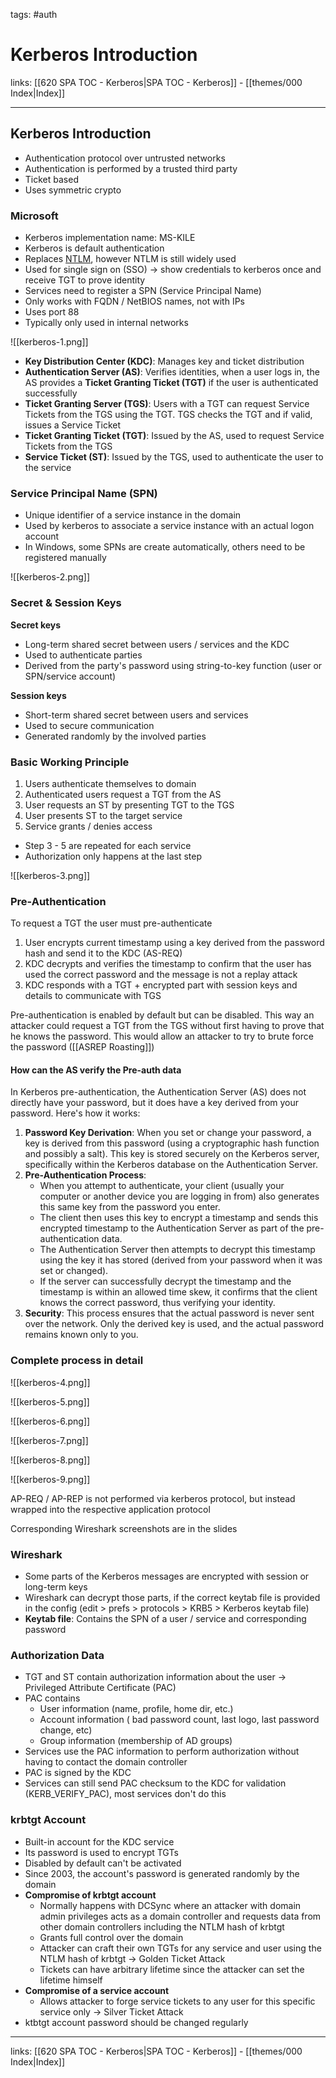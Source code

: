 tags: #auth 

# Kerberos Introduction

links: [[620 SPA TOC - Kerberos|SPA TOC - Kerberos]] - [[themes/000 Index|Index]]

---

## Kerberos Introduction

- Authentication protocol over untrusted networks
- Authentication is performed by a trusted third party
- Ticket based
- Uses symmetric crypto

### Microsoft

- Kerberos implementation name: MS-KILE
- Kerberos is default authentication
- Replaces [NTLM](https://en.wikipedia.org/wiki/NTLM), however NTLM is still widely used
- Used for single sign on (SSO) $\rightarrow$ show credentials to kerberos once and receive TGT to prove identity
- Services need to register a SPN (Service Principal Name)
- Only works with FQDN / NetBIOS names, not with IPs
- Uses port 88
- Typically only used in internal networks

![[kerberos-1.png]]

- **Key Distribution Center (KDC)**: Manages key and ticket distribution
- **Authentication Server (AS)**: Verifies identities, when a user logs in, the AS provides a **Ticket Granting Ticket (TGT)** if the user is authenticated successfully
- **Ticket Granting Server (TGS)**: Users with a TGT can request Service Tickets from the TGS using the TGT. TGS checks the TGT and if valid, issues a Service Ticket
- **Ticket Granting Ticket (TGT)**: Issued by the AS, used to request Service Tickets from the TGS
- **Service Ticket (ST)**: Issued by the TGS, used to authenticate the user to the service

### Service Principal Name (SPN)

- Unique identifier of a service instance in the domain
- Used by kerberos to associate a service instance with an actual logon account
- In Windows, some SPNs are create automatically, others need to be registered manually

![[kerberos-2.png]]

### Secret & Session Keys

**Secret keys**

- Long-term shared secret between users / services and the KDC
- Used to authenticate parties
- Derived from the party's password using string-to-key function (user or SPN/service account)

**Session keys**

- Short-term shared secret between users and services
- Used to secure communication
- Generated randomly by the involved parties

### Basic Working Principle

1. Users authenticate themselves to domain
2. Authenticated users request a TGT from the AS
3. User requests an ST by presenting TGT to the TGS
4. User presents ST to the target service
5. Service grants / denies access

- Step 3 - 5 are repeated for each service
- Authorization only happens at the last step

![[kerberos-3.png]]

### Pre-Authentication

To request a TGT the user must pre-authenticate

1. User encrypts current timestamp using a key derived from the password hash and send it to the KDC (AS-REQ)
2. KDC decrypts and verifies the timestamp to confirm that the user has used the correct password and the message is not a replay attack
3. KDC responds with a TGT + encrypted part with session keys and details to communicate with TGS

Pre-authentication is enabled by default but can be disabled. This way an attacker could request a TGT from the TGS without first having to prove that he knows the password. This would allow an attacker to try to brute force the password ([[ASREP Roasting]])

#### How can the AS verify the Pre-auth data

In Kerberos pre-authentication, the Authentication Server (AS) does not directly have your password, but it does have a key derived from your password. Here's how it works:

1. **Password Key Derivation**: When you set or change your password, a key is derived from this password (using a cryptographic hash function and possibly a salt). This key is stored securely on the Kerberos server, specifically within the Kerberos database on the Authentication Server.
2. **Pre-Authentication Process**:
    - When you attempt to authenticate, your client (usually your computer or another device you are logging in from) also generates this same key from the password you enter.
    - The client then uses this key to encrypt a timestamp and sends this encrypted timestamp to the Authentication Server as part of the pre-authentication data.
    - The Authentication Server then attempts to decrypt this timestamp using the key it has stored (derived from your password when it was set or changed).
    - If the server can successfully decrypt the timestamp and the timestamp is within an allowed time skew, it confirms that the client knows the correct password, thus verifying your identity.
3. **Security**: This process ensures that the actual password is never sent over the network. Only the derived key is used, and the actual password remains known only to you.

### Complete process in detail

![[kerberos-4.png]]

![[kerberos-5.png]]

![[kerberos-6.png]]

![[kerberos-7.png]]

![[kerberos-8.png]]

![[kerberos-9.png]]

AP-REQ / AP-REP is not performed via kerberos protocol, but instead wrapped into the respective application protocol

Corresponding Wireshark screenshots are in the slides

### Wireshark

- Some parts of the Kerberos messages are encrypted with session or long-term keys
- Wireshark can decrypt those parts, if the correct keytab file is provided in the config (edit > prefs > protocols > KRB5 > Kerberos keytab file)
- **Keytab file**: Contains the SPN of a user / service and corresponding password

### Authorization Data

- TGT and ST contain authorization information about the user $\rightarrow$ Privileged Attribute Certificate (PAC)
- PAC contains
	- User information (name, profile, home dir, etc.)
	- Account information ( bad password count, last logo, last password change, etc)
	- Group information (membership of AD groups)
- Services use the PAC information to perform authorization without having to contact the domain controller
- PAC is signed by the KDC
- Services can still send PAC checksum to the KDC for validation (KERB_VERIFY_PAC), most services don't do this

### krbtgt Account

- Built-in account for the KDC service
- Its password is used to encrypt TGTs
- Disabled by default can't be activated
- Since 2003, the account's password is generated randomly by the domain
- **Compromise of krbtgt account**
	- Normally happens with DCSync where an attacker with domain admin privileges acts as a domain controller and requests data from other domain controllers including the NTLM hash of krbtgt
	- Grants full control over the domain
	- Attacker can craft their own TGTs for any service and user using the NTLM hash of krbtgt $\rightarrow$ Golden Ticket Attack
	- Tickets can have arbitrary lifetime since the attacker can set the lifetime himself
- **Compromise of a service account**
	- Allows attacker to forge service tickets to any user for this specific service only $\rightarrow$ Silver Ticket Attack
- ktbtgt account password should be changed regularly

---
links: [[620 SPA TOC - Kerberos|SPA TOC - Kerberos]] - [[themes/000 Index|Index]]